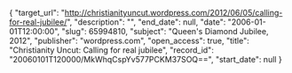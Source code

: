 {
  "target_url": "http://christianityuncut.wordpress.com/2012/06/05/calling-for-real-jubilee/", 
  "description": "", 
  "end_date": null, 
  "date": "2006-01-01T12:00:00", 
  "slug": 65994810, 
  "subject": "Queen's Diamond Jubilee, 2012", 
  "publisher": "wordpress.com", 
  "open_access": true, 
  "title": "Christianity Uncut: Calling for real jubilee", 
  "record_id": "20060101T120000/MkWhqCspYv577PCKM37SOQ==", 
  "start_date": null
}

